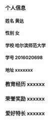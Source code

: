### 个人信息
#### 姓名 黄达               
#### 性别 女
#### 学校 哈尔滨师范大学
#### 学号 2016020698
#### 地址 xxxxxxx
### 教育经历 xxxxxx
### 荣誉奖励 xxxxxx
### 爱好特长 xxxxxx
